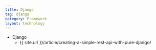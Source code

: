 ```yaml
---
title: Django
tag: django
category: Framework
layout: technology
---
```


- Django
    - {{ site.url }}/article/creating-a-simple-rest-api-with-pure-django/